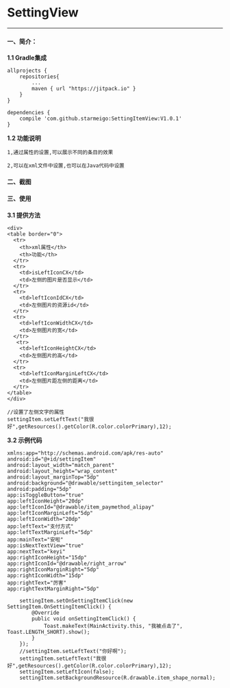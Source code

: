 # SettingView
--------------------------
#### 一、简介：
**1.1 Gradle集成**
  
	allprojects {
		repositories{ 
			...
			maven { url "https://jitpack.io" }
		}
	}
  
	dependencies {
		compile 'com.github.starmeigo:SettingItemView:V1.0.1'
	}
**1.2 功能说明**

    1,通过属性的设置,可以展示不同的条目的效果
    
    2,可以在xml文件中设置,也可以在Java代码中设置
 
#### 二、截图
    
 
#### 三、使用

**3.1 提供方法**

	<div>
    <table border="0">
      <tr>
        <th>xml属性</th>
        <th>功能</th>
      </tr>
      <tr>
        <td>isLeftIconCX</td>
        <td>左侧的图片是否显示</td>
      </tr>
      <tr>
        <td>leftIconIdCX</td>
        <td>左侧图片的资源id</td>
      </tr>
      <tr>
        <td>leftIconWidthCX</td>
        <td>左侧图片的宽</td>
      </tr>
       <tr>
        <td>leftIconHeightCX</td>
        <td>左侧图片的高</td>
      </tr>
      <tr>
        <td>leftIconMarginLeftCX</td>
        <td>左侧图片距左侧的距离</td>
      </tr>
    </table>
	</div>
	
	//设置了左侧文字的属性
	settingItem.setLeftText("我很好",getResources().getColor(R.color.colorPrimary),12);
	
**3.2 示例代码**
	
	xmlns:app="http://schemas.android.com/apk/res-auto"
	android:id="@+id/settingItem"
	android:layout_width="match_parent"
	android:layout_height="wrap_content"
	android:layout_marginTop="5dp"
	android:background="@drawable/settingitem_selector"
	android:padding="5dp"
	app:isToggleButton="true"
	app:leftIconHeight="20dp"
	app:leftIconId="@drawable/item_paymethod_alipay"
	app:leftIconMarginLeft="5dp"
	app:leftIconWidth="20dp"
	app:leftText="支付方式"
	app:leftTextMarginLeft="5dp"
	app:mainText="安啦"
	app:isNextTextView="true"
	app:nextText="keyi"
	app:rightIconHeight="15dp"
	app:rightIconId="@drawable/right_arrow"
	app:rightIconMarginRight="5dp"
	app:rightIconWidth="15dp"
	app:rightText="厉害"
	app:rightTextMarginRight="5dp"

        settingItem.setOnSettingItemClick(new SettingItem.OnSettingItemClick() {
            @Override
            public void onSettingItemClick() {
                Toast.makeText(MainActivity.this, "我被点击了", Toast.LENGTH_SHORT).show();
            }
        });
        //settingItem.setLeftText("你好啊");
        settingItem.setLeftText("我很好",getResources().getColor(R.color.colorPrimary),12);
        settingItem.setLeftIcon(false);
        settingItem.setBackgroundResource(R.drawable.item_shape_normal);
